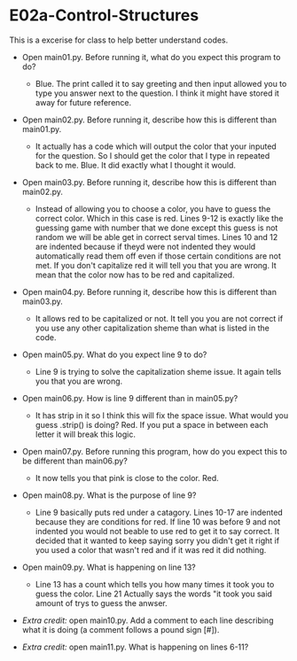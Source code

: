 # E02a-Control-Structures

This is a excerise for class to help better understand codes.

- Open main01.py. Before running it, what do you expect this program to do?
  - Blue. The print called it to say greeting and then input allowed you to type you answer next to the question. I think it might have stored it away for future reference.

- Open main02.py. Before running it, describe how this is different than main01.py.
  - It actually has a code which will output the color that your inputed for the question. So I should get the color that I type in repeated back to me. Blue. It did exactly what I thought it would.

- Open main03.py. Before running it, describe how this is different than main02.py.
  - Instead of allowing you to choose a color, you have to guess the correct color. Which in this case is red. Lines 9-12 is exactly like the guessing game with number that we done except this guess is not random we will be able get in correct serval times. Lines 10 and 12 are indented because if theyd were not indented they would automatically read them off even if those certain conditions are not met. If you don't capitalize red it will tell you that you are wrong. It mean that the color now has to be red and capitalized.

- Open main04.py. Before running it, describe how this is different than main03.py.
  - It allows red to be capitalized or not. It tell you you are not correct if you use any other capitalization sheme than what is listed in the code.

- Open main05.py. What do you expect line 9 to do?
  - Line 9 is trying to solve the capitalization sheme issue. It again tells you that you are wrong.
 
 - Open main06.py. How is line 9 different than in main05.py?
   - It has strip in it so I think this will fix the space issue.
   What would you guess .strip() is doing? Red. If you put a space in between each letter it will break this logic.
   
 - Open main07.py. Before running this program, how do you expect this to be different than main06.py?
   - It now tells you that pink is close to the color. Red.
 
 - Open main08.py. What is the purpose of line 9?
   - Line 9 basically puts red under a catagory. Lines 10-17 are indented because they are conditions for red.
   If line 10 was before 9 and not indented you would not beable to use red to get it to say correct. It decided that it wanted to keep saying sorry you didn't get it right if you used a color that wasn't red and if it was red it did nothing.
  
 - Open main09.py. What is happening on line 13?
   - Line 13 has a count which tells you how many times it took you to guess the color. Line 21 Actually says the words "it took you said amount of trys to guess the anwser.
 - *Extra credit:* open main10.py. Add a comment to each line describing what it is doing (a comment follows a pound sign [#]).
 - *Extra credit:* open main11.py. What is happening on lines 6-11?
